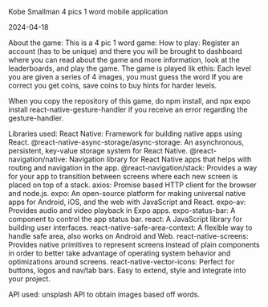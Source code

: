 Kobe Smallman 
4 pics 1 word mobile application

2024-04-18


About the game: 
This is a 4 pic 1 word game: How to play: Register an account (has to be unique) and there you will be brought to dashboard where you can read
about the game and more information, look at the leaderboards, and play the game. The game is played lik ethis: Each level you are given a series of 4 images, you must guess the word
If you are correct you get coins, save coins to buy hints for harder levels. 

When you copy the repository of this game, do npm install, and npx expo install react-native-gesture-handler if you receive an error regarding the gesture-handler. 

Libraries used: 
React Native: Framework for building native apps using React.
@react-native-async-storage/async-storage: An asynchronous, persistent, key-value storage system for React Native.
@react-navigation/native: Navigation library for React Native apps that helps with routing and navigation in the app.
@react-navigation/stack: Provides a way for your app to transition between screens where each new screen is placed on top of a stack.
axios: Promise based HTTP client for the browser and node.js.
expo: An open-source platform for making universal native apps for Android, iOS, and the web with JavaScript and React.
expo-av: Provides audio and video playback in Expo apps.
expo-status-bar: A component to control the app status bar.
react: A JavaScript library for building user interfaces.
react-native-safe-area-context: A flexible way to handle safe area, also works on Android and Web.
react-native-screens: Provides native primitives to represent screens instead of plain <View> components in order to better take advantage of operating system behavior and optimizations around screens.
react-native-vector-icons: Perfect for buttons, logos and nav/tab bars. Easy to extend, style and integrate into your project.

API used: unsplash API to obtain images based off words.